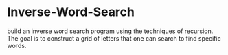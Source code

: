 # Inverse-Word-Search

build an inverse word search program using the techniques of recursion. The goal is to construct a grid of letters that one can search to find specific words. 
